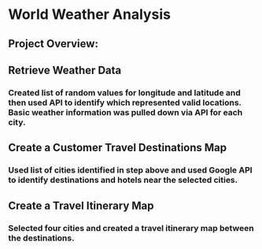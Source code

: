 # World Weather Analysis
## Project Overview:
## Retrieve Weather Data
### Created list of random values for longitude and latitude and then used API to identify which represented valid locations.  Basic weather information was pulled down via API for each city.
## Create a Customer Travel Destinations Map
### Used list of cities identified in step above and used Google API to identify destinations and hotels near the selected cities.
## Create a Travel Itinerary Map
### Selected four cities and created a travel itinerary map between the destinations.
